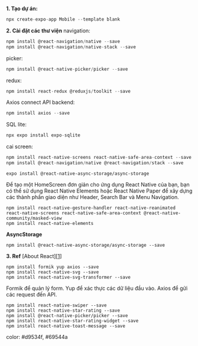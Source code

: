 **1. Tạo dự án:**
```c
npx create-expo-app Mobile --template blank
```

**2. Cài đặt các thư viện**
navigation:
```c
npm install @react-navigation/native --save
npm install @react-navigation/native-stack --save
```
picker:
```c
npm install @react-native-picker/picker --save
```
redux:
```c
npm install react-redux @reduxjs/toolkit --save
```
Axios connect API backend:
```c
npm install axios --save
```
SQL lite:
```c
npx expo install expo-sqlite
```

cai screen:
```c
npm install react-native-screens react-native-safe-area-context --save
npm install @react-navigation/native @react-navigation/stack --save

```

```
expo install @react-native-async-storage/async-storage

```
Để tạo một HomeScreen đơn giản cho ứng dụng React Native của bạn, bạn có thể sử dụng React Native Elements hoặc React Native Paper để xây dựng các thành phần giao diện như Header, Search Bar và Menu Navigation.
```
npm install react-native-gesture-handler react-native-reanimated react-native-screens react-native-safe-area-context @react-native-community/masked-view
npm install react-native-elements 
```

**AsyncStorage**

```
npm install @react-native-async-storage/async-storage --save
```
**3. Ref**
[About React][[1](https://aboutreact.com/react-native-alert/)]  

```
npm install formik yup axios --save
npm install react-native-svg --save
npm install react-native-svg-transformer --save
```
Formik để quản lý form.
Yup để xác thực các dữ liệu đầu vào.
Axios để gửi các request đến API.

```
npm install react-native-swiper --save 
npm install react-native-star-rating --save
npm install @react-native-picker/picker --save
npm install react-native-star-rating-widget --save
npm install react-native-toast-message --save
``` 
color: #d9534f, #69544a